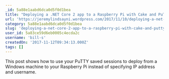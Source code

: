 ```yaml
---
_id: 5a88e1aabd6dca0d5f0d1bea
title: "Deploying a .NET Core 2 app to a Raspberry Pi with Cake and PuTTY saved sessions"
url: 'https://jeremylindsayni.wordpress.com/2017/11/10/deploying-a-net-core-2-app-to-a-raspberry-pi-and-putty-saved-sessions/'
category: 5a88e1aabd6dca0d5f0d1bea
slug: 'deploying-a-net-core-2-app-to-a-raspberry-pi-with-cake-and-putty-saved-sessions'
user_id: 5a83ce59d6eb0005c4ecda2c
username: 'bill-s'
createdOn: '2017-11-12T09:34:13.000Z'
tags: []
---
```


This post shows how to use your PuTTY saved sessions to deploy from a Windows machine to your Raspberry Pi instead of specifying IP address and username.
